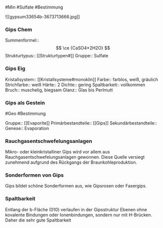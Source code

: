 #Min #Sulfate #Bestimmung 

![[gypsum33654b-3673713666.jpg]]

### Gips Chem

Summenformel:: $$ \ce {CaSO4*2H2O} $$
Strukturtypus:: [[Strukturtypen#]]
Gruppe:: Sulfate

### Gips Eig

Kristallsystem:: [[Kristallsysteme#monoklin]]
Farbe:: farblos, weiß, gräulich
Strichfarbe:: weiß
Härte:: 2
Dichte:: gering
Spaltbarkeit:: vollkommen
Bruch:: muschelig, biegsam
Glanz:: Glas bis Perlmutt

### Gips als Gestein

#Geo #Bestimmung 

Gruppe:: [[Evaporite]]
Primärbestandteile:: [[Gips]]
Sekundärbestandteile::
Genese:: Evaporation

### Rauchgasentschwefelungsanlagen

Mikro- oder kleinkristalliner Gips wird vor allem aus Rauchgasentschwefelungsanlagen gewonnen. Diese Quelle versiegt zunehmend aufgrund des Rückgangs der Braunkohleproduktion. 

### Sonderformen von Gips

Gips bildet schöne Sonderformen aus, wie Gipsrosen oder Fasergips.

### Spaltbarkeit

Entlang der b-Fläche (010) verlaufen in der Gipsstruktur Ebenen ohne kovalente Bindungen oder Ionenbindungen, sondern nur mit H-Brücken. Daher die sehr gute Spaltbarkeit

